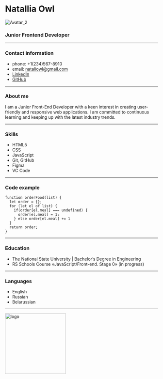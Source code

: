# Natallia Owl

![Avatar_2](https://github.com/NatalliaOwl/rsschool-cv/assets/116029281/58caf681-abfd-4b4e-b61b-17429b8fc9aa)

### Junior Frontend Developer
---
### Contact information
- phone: +1(234)567-8910
- email: nataliowl@gmail.com
- [LinkedIn](https://www.linkedin.com)
- [GitHub](https://github.com/)
---
### About me
I am a Junior Front-End Developer with a keen interest in creating user-friendly and responsive web applications. I am committed to continuous learning and keeping up with the latest industry trends.

---
### Skills
- HTML5
- CSS
- JavaScript
- Git, GitHub
- Figma
- VC Code
  
---
### Code example
```
function orderFood(list) {
  let order = {};
  for (let el of list) {
    if(order[el.meal] === undefined) {
      order[el.meal] = 1;
    } else order[el.meal] += 1
  }
  return order;
}
```
---
### Education
- The National State University | Bachelor’s Degree in Engineering
- RS Schools Course «JavaScript/Front-end. Stage 0» (in progress)
---
### Languages
- English
- Russian
- Belarussian
---

<img src="https://app.rs.school/static/images/logo-rsschool3.png" alt="logo" width="200">
